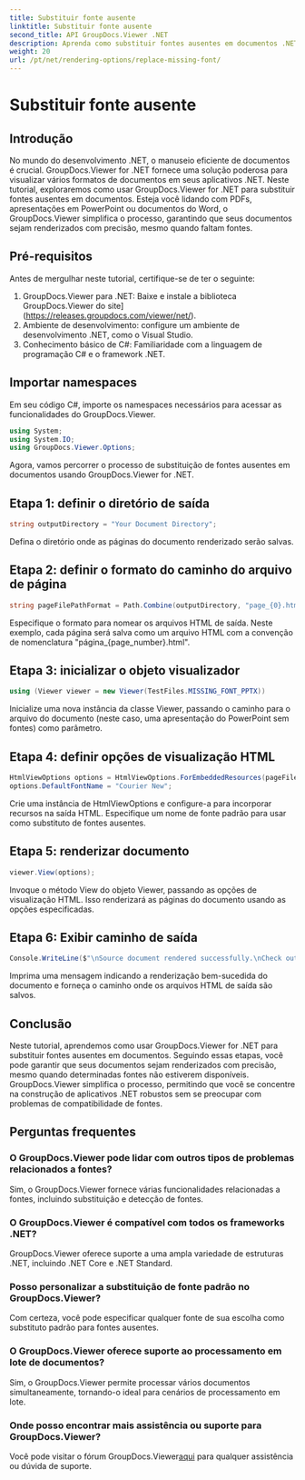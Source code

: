 ```yaml
---
title: Substituir fonte ausente
linktitle: Substituir fonte ausente
second_title: API GroupDocs.Viewer .NET
description: Aprenda como substituir fontes ausentes em documentos .NET sem esforço usando GroupDocs.Viewer. Garanta uma renderização precisa com etapas simples.
weight: 20
url: /pt/net/rendering-options/replace-missing-font/
---
```


# Substituir fonte ausente

## Introdução
No mundo do desenvolvimento .NET, o manuseio eficiente de documentos é crucial. GroupDocs.Viewer for .NET fornece uma solução poderosa para visualizar vários formatos de documentos em seus aplicativos .NET. Neste tutorial, exploraremos como usar GroupDocs.Viewer for .NET para substituir fontes ausentes em documentos. Esteja você lidando com PDFs, apresentações em PowerPoint ou documentos do Word, o GroupDocs.Viewer simplifica o processo, garantindo que seus documentos sejam renderizados com precisão, mesmo quando faltam fontes.
## Pré-requisitos
Antes de mergulhar neste tutorial, certifique-se de ter o seguinte:
1. GroupDocs.Viewer para .NET: Baixe e instale a biblioteca GroupDocs.Viewer do site](https://releases.groupdocs.com/viewer/net/).
2. Ambiente de desenvolvimento: configure um ambiente de desenvolvimento .NET, como o Visual Studio.
3. Conhecimento básico de C#: Familiaridade com a linguagem de programação C# e o framework .NET.

## Importar namespaces
Em seu código C#, importe os namespaces necessários para acessar as funcionalidades do GroupDocs.Viewer.

```csharp
using System;
using System.IO;
using GroupDocs.Viewer.Options;
```

Agora, vamos percorrer o processo de substituição de fontes ausentes em documentos usando GroupDocs.Viewer for .NET.
## Etapa 1: definir o diretório de saída
```csharp
string outputDirectory = "Your Document Directory";
```
Defina o diretório onde as páginas do documento renderizado serão salvas.
## Etapa 2: definir o formato do caminho do arquivo de página
```csharp
string pageFilePathFormat = Path.Combine(outputDirectory, "page_{0}.html");
```
Especifique o formato para nomear os arquivos HTML de saída. Neste exemplo, cada página será salva como um arquivo HTML com a convenção de nomenclatura "página_{page_number}.html".
## Etapa 3: inicializar o objeto visualizador
```csharp
using (Viewer viewer = new Viewer(TestFiles.MISSING_FONT_PPTX))
```
Inicialize uma nova instância da classe Viewer, passando o caminho para o arquivo do documento (neste caso, uma apresentação do PowerPoint sem fontes) como parâmetro.
## Etapa 4: definir opções de visualização HTML
```csharp
HtmlViewOptions options = HtmlViewOptions.ForEmbeddedResources(pageFilePathFormat);
options.DefaultFontName = "Courier New";
```
Crie uma instância de HtmlViewOptions e configure-a para incorporar recursos na saída HTML. Especifique um nome de fonte padrão para usar como substituto de fontes ausentes.
## Etapa 5: renderizar documento
```csharp
viewer.View(options);
```
Invoque o método View do objeto Viewer, passando as opções de visualização HTML. Isso renderizará as páginas do documento usando as opções especificadas.
## Etapa 6: Exibir caminho de saída
```csharp
Console.WriteLine($"\nSource document rendered successfully.\nCheck output in {outputDirectory}.");
```
Imprima uma mensagem indicando a renderização bem-sucedida do documento e forneça o caminho onde os arquivos HTML de saída são salvos.

## Conclusão
Neste tutorial, aprendemos como usar GroupDocs.Viewer for .NET para substituir fontes ausentes em documentos. Seguindo essas etapas, você pode garantir que seus documentos sejam renderizados com precisão, mesmo quando determinadas fontes não estiverem disponíveis. GroupDocs.Viewer simplifica o processo, permitindo que você se concentre na construção de aplicativos .NET robustos sem se preocupar com problemas de compatibilidade de fontes.
## Perguntas frequentes
### O GroupDocs.Viewer pode lidar com outros tipos de problemas relacionados a fontes?
Sim, o GroupDocs.Viewer fornece várias funcionalidades relacionadas a fontes, incluindo substituição e detecção de fontes.
### O GroupDocs.Viewer é compatível com todos os frameworks .NET?
GroupDocs.Viewer oferece suporte a uma ampla variedade de estruturas .NET, incluindo .NET Core e .NET Standard.
### Posso personalizar a substituição de fonte padrão no GroupDocs.Viewer?
Com certeza, você pode especificar qualquer fonte de sua escolha como substituto padrão para fontes ausentes.
### O GroupDocs.Viewer oferece suporte ao processamento em lote de documentos?
Sim, o GroupDocs.Viewer permite processar vários documentos simultaneamente, tornando-o ideal para cenários de processamento em lote.
### Onde posso encontrar mais assistência ou suporte para GroupDocs.Viewer?
 Você pode visitar o fórum GroupDocs.Viewer[aqui](https://forum.groupdocs.com/c/viewer/9) para qualquer assistência ou dúvida de suporte.